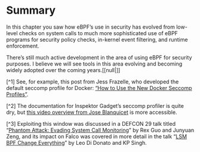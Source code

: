 # Summary

In this chapter you saw how eBPF’s use in security has evolved from low-level checks on system calls to much more sophisticated use of eBPF programs for security policy checks, in-kernel event filtering, and runtime enforcement.

There’s still much active development in the area of using eBPF for security purposes. I believe we will see tools in this area evolving and becoming widely adopted over the coming years.[[null|]]

[^1] See, for example, this post from Jess Frazelle, who developed the default seccomp profile for Docker: [“How to Use the New Docker Seccomp Profiles”](https://oreil.ly/EcpnM).

[^2] The documentation for Inspektor Gadget’s seccomp profiler is quite dry, but [this video overview from Jose Blanquicet](https://oreil.ly/0bYaa) is more accessible.

[^3] Exploiting this window was discussed in a DEFCON 29 talk titled “[Phantom Attack: Evading System Call Monitoring](https://oreil.ly/WguKq)” by Rex Guo and Junyuan Zeng, and its impact on Falco was covered in more detail in the talk “[LSM BPF Change Everything](https://oreil.ly/17c-3)” by Leo Di Donato and KP Singh.